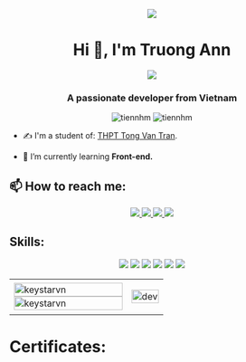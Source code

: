 
<p align="center"><img src="https://scontent.fhph1-2.fna.fbcdn.net/v/t39.30808-6/274747116_130056532929469_9123236790407682283_n.jpg?_nc_cat=101&ccb=1-5&_nc_sid=730e14&_nc_ohc=j6e3tjkNQI0AX_npaKz&_nc_ht=scontent.fhph1-2.fna&oh=00_AT8Cj-kTsMibdZBePwJatMQB9huY0VnNC__XdgZzo8FMGQ&oe=623E5AFD"/></p>

<h1 align="center">Hi 👋, I'm Truong Ann </h1>
<p align="center"><img src="https://img.icons8.com/color/48/000000/vietnam-circular.png"/></p>
<h3 align="center">A passionate developer from Vietnam </h3>
<p align="center"> <img src="https://komarev.com/ghpvc/?username=tiennhm" alt="tiennhm" /> <img src="https://badges.pufler.dev/repos/TienNHM" alt="tiennhm" /> </p>

- ✍ I'm a student of: [THPT Tong Van Tran](http://thpt-tongvantran.namdinh.edu.vn/).

- 🌱 I’m currently learning **Front-end.**


## 📫 How to reach me:
<p align="center">
  <a href="https://www.facebook.com/Anndeptraibodoi/" alt="Facebook">
    <img src="https://img.icons8.com/clouds/48/000000/facebook-new.png" target="_blank" />
  </a> 
  <a href="https://github.com/KeystarVn" alt="Github">
    <img src="https://img.icons8.com/clouds/48/000000/github.png"/>
  </a> 
  <a href="https://www.youtube.com/channel/UCxxEezUKH5b57XOwSyciVoQ" alt="Youtube channel" target="_blank" >
    <img src="https://img.icons8.com/clouds/48/000000/youtube-play.png"/>
  </a>
  
  <a href="https://mail.google.com/mail/u/0/#inbox?compose=GTvVlcSDXXnRSCwqBHFNDltsBNXGlwXjLPhWhHsTpnpMVfwHpphFQhMWFvhqtLXQtkgVcPQKhptdK" alt="Email">
    <img src="https://img.icons8.com/clouds/48/000000/gmail-new.png"/>
  </a>
</p>

## Skills:
<p align="center">

<img src="https://img.icons8.com/doodle/48/000000/soundcloud--v1.png"/>
<img src="https://img.icons8.com/color/50/000000/adobe-lightroom--v1.png"/>
<img src="https://img.icons8.com/color/50/000000/adobe-premiere-pro--v1.png"/>
<img src="https://img.icons8.com/color/50/000000/adobe-photoshop--v1.png"/>
<img src="https://img.icons8.com/color/48/000000/visual-studio-code-2019.png"/>
<img src="https://img.icons8.com/color/48/000000/visual-studio-2019.png"/>
  


</p>

<table style="width:100%;">
  <tr>
    <td>
      <img src="https://github-readme-stats.vercel.app/api/top-langs/?username=keystarvn&bg_color=FFFFFF00&text_color=179fa3&layout=compact&hide=CSS&langs_count=10&custom_title=Top%20ngôn%20ngữ%20được%20dùng" alt="keystarvn" width="100%"/>
      <img src="https://github-readme-stats.vercel.app/api?username=keystarvn&bg_color=FFFFFF00&text_color=179fa3&show_icons=true&count_private=true&include_all_commits=true&custom_title=Hoạt%20động%20trên%20Github" alt="keystarvn" width="100%"/>
    </td>
    <td>
      <p align="center"> 
        <img src="https://cdn.dribbble.com/users/1059583/screenshots/4171367/coding-freak.gif" alt="dev" width="100%"/>
      </p>
    </td>
  </tr>
</table>

# Certificates:

